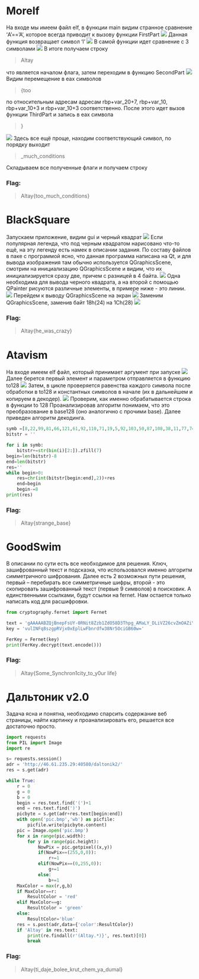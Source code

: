 # MoreIf
 На входе мы имеем файл elf, в функции main видим странное сравнение ‘A’==’A‘, которое всегда приводит к вызову функции FirstPart
![](https://bitbucket.org/Likc/writeupsaltay2017/downloads/image1.png)
Данная функция возвращает символ ‘l’
![](https://bitbucket.org/Likc/writeupsaltay2017/downloads/image2.png)
В самой функции идет сравнение с 3 символами
![](https://bitbucket.org/Likc/writeupsaltay2017/downloads/image3.png)
В итоге получаем строку 

> Altay

что является началом флага, затем переходим в функцию SecondPart
![](https://bitbucket.org/Likc/writeupsaltay2017/downloads/image4.png)
Видим перемещение в eax символов 
> {too

по относительным адресам адресам rbp+var_20+7, rbp+var_10, rbp+var_10+3 и  rbp+var_10+3 соответственно. После этого идет вызов функции ThirdPart и запись в eax символа 
> }

![](https://bitbucket.org/Likc/writeupsaltay2017/downloads/image5.png)
Здесь все ещё проще, находим соответствующий символ, по порядку выходит 
> _much_conditions

Складываем все полученные флаги и получаем строку
### Flag:
> Altay{too_much_conditions}

# BlackSquare
Запускаем приложение, видим gui и черный квадрат
![](https://bitbucket.org/Likc/writeupsaltay2017/downloads/image6.png)
Если популярная легенда, что под черным квадратом нарисовано что-то ещё, на эту легенду есть намек в описании задания.
По составу файлов в паке с программой ясно, что данная программа написана на Qt, и для вывода изображения там обычно используется QGraphicsScene, смотрим на инициализацию QGraphicsScene  и видим, что их инициализируется сразу две, причем с разницей в 4 байта.
![](https://bitbucket.org/Likc/writeupsaltay2017/downloads/image7.png)
 Одна необходима для вывода черного квадрата, а на второй с помощью QPainter рисуются различные элементы, в примере ниже - это линии.
![](https://bitbucket.org/Likc/writeupsaltay2017/downloads/image8.png)
Перейдем к выводу QGraphicsScene  на экран
![](https://bitbucket.org/Likc/writeupsaltay2017/downloads/image9.png)
Заменим QGraphicsScene, заменив байт 18h(24) на 1Ch(28)
![](https://bitbucket.org/Likc/writeupsaltay2017/downloads/image10.png)

### Flag:
>Altay{he_was_crazy}

# Atavism
На входе имеем elf файл, который принимает аргумент при запуске
![](https://bitbucket.org/Likc/writeupsaltay2017/downloads/image11.png)
Далее берется первый элемент и параметром отправляется в функцию to128
![](https://bitbucket.org/Likc/writeupsaltay2017/downloads/image12.png)
Затем, в цикле проверяется равенства каждого символа после обработки в to128 и константных символов в начале (их в дальнейшем и копируем в декодер).
![](https://bitbucket.org/Likc/writeupsaltay2017/downloads/image13.png)
Проверим, как именно обрабатывается строка в функции to 128
Проанализировав алгоритм понимаем, что это преобразование в base128 (оно аналогично с прочими base).  Далее приведен алгоритм декодинга.
```python
symb =[8,22,99,81,66,121,61,92,110,71,19,5,92,103,50,87,108,38,11,77,74,125]
bitstr = ''

for i in symb:
    bitstr+=str(bin(i)[2:]).zfill(7)
begin=len(bitstr)-8
end=len(bitstr)
res=''
while begin>0:
    res=chr(int(bitstr[begin:end],2))+res
    end=begin
    begin-=8
print(res)
```

### Flag:
> Altay{strange_base}

# GoodSwim
В описании по сути есть все необходимое для решения. Ключ, зашифрованный текст и подсказка, что использовался именно алгоритм симметричного шифрования. Далее есть 2 возможных пути решения, первый – перебирать все симметричные шифры, второй - это скопировать зашифрованный текст (первые 9 символов) в поисковик. А единственными ссылками, будут ссылки на fernet. Нам остается только написать код для расшифровки.
```python
from cryptography.fernet import Fernet

text = 'gAAAAABZQjBnepFsUY-0RNit8Zzb1ZdO58D3Thpg_AMaLY_DLiVZ26cvZmOAZiYdqSrkihNIJ5TWQarwygxwzQt2tAimosCi5AocbSjvS_EZFlmAhNP7GBdn83HhBekoQ3nc357CiMpC'
key = 'vulINFq8szgpRVjx0xEplLwFbnrdfw38Nr5OciGB60w='

FerKey = Fernet(key)
print(FerKey.decrypt(text.encode()))
```
### Flag:
> Altay{Some_Synchron1city_to_y0ur life}

# Дальтоник v2.0
Задача ясна и понятна, необходимо спарсить содержание веб страницы, найти картинку и проанализировать его, решается все достаточно просто.
```python
import requests
from PIL import Image
import re

s= requests.session()
adr = 'http://46.61.235.29:40580/daltonik2/'
res = s.get(adr)

while True:
    r = 0
    g = 0
    b = 0
    begin = res.text.find('(')+1
    end = res.text.find(')')
    picbyte = s.get(adr+res.text[begin:end])
    with open('pic.bmp','wb') as picfile:
        picfile.write(picbyte.content)
    pic = Image.open('pic.bmp')
    for x in range(pic.width):
        for y in range(pic.height):
            NowPix = pic.getpixel((x,y))
            if(NowPix==(255,0,0)):
                r+=1
            elif(NowPix==(0,255,0)):
                g+=1
            else:
                b+=1
    MaxColor = max(r,g,b)
    if MaxColor==r:
        ResultColor = 'red'
    elif MaxColor==g:
        ResultColor = 'green'
    else:
        ResultColor='blue'
    res = s.post(adr,data={'color':ResultColor})
    if 'Altay' in res.text:
        print(re.findall(r'(Altay.*)}', res.text)[0])
        break
```
### Flag:
> Altay{ti_daje_bolee_krut_chem_ya_dumal}

